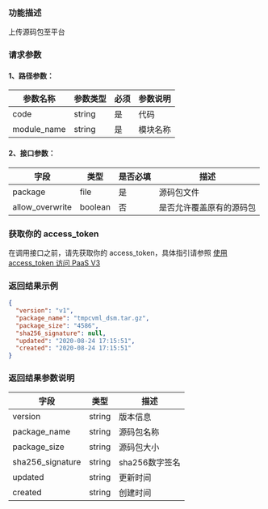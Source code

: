 ### 功能描述
上传源码包至平台

### 请求参数

#### 1、路径参数：

|   参数名称   |    参数类型  |  必须  |     参数说明     |
| ------------ | ------------ | ------ | ---------------- |
| code   | string | 是 | 代码 |
| module_name   | string | 是 | 模块名称 |

#### 2、接口参数：

| 字段 |   类型 |  是否必填 | 描述 |
| ------ | ------ | ------ | ------ |
| package | file | 是 | 源码包文件 |
| allow_overwrite | boolean | 否 | 是否允许覆盖原有的源码包 |

### 获取你的 access_token
在调用接口之前，请先获取你的 access_token，具体指引请参照 [使用 access_token 访问 PaaS V3](https://bk.tencent.com/docs/markdown/PaaS/DevelopTools/BaseGuide/topics/paas/access_token)

### 返回结果示例
```json
{
  "version": "v1",
  "package_name": "tmpcvml_dsm.tar.gz",
  "package_size": "4586",
  "sha256_signature": null,
  "updated": "2020-08-24 17:15:51",
  "created": "2020-08-24 17:15:51"
}
```

### 返回结果参数说明

| 字段 |   类型 |  描述 |
| ------ | ------ | ------ |
| version | string | 版本信息 |
| package_name | string | 源码包名称 |
| package_size | string | 源码包大小 |
| sha256_signature | string | sha256数字签名 |
| updated | string | 更新时间 |
| created | string | 创建时间 |